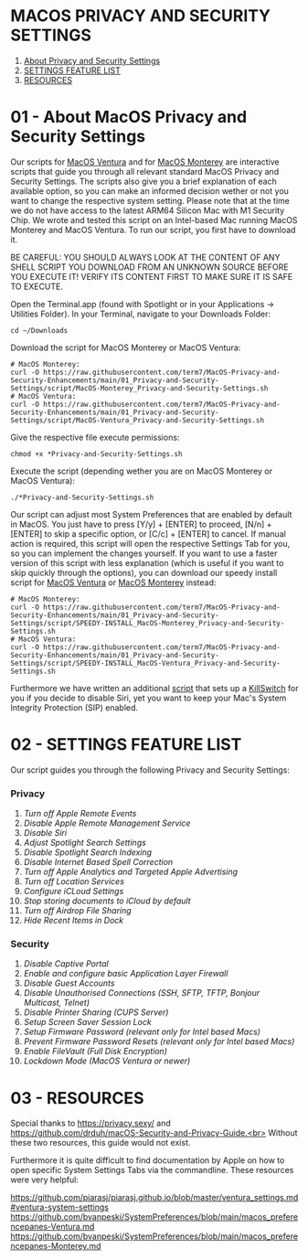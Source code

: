 # MACOS PRIVACY AND SECURITY SETTINGS

01) [About Privacy and Security Settings](#01---About-MacOS-Privacy-and-Security-Settings)
02) [SETTINGS FEATURE LIST](#02---SETTINGS-FEATURE-LIST)
03) [RESOURCES](#03---RESOURCES)


# 01 - About MacOS Privacy and Security Settings


Our scripts for [MacOS Ventura](script/MacOS-Ventura_Privacy-and-Security-Settings.sh) and for [MacOS Monterey](script/MacOS-Monterey_Privacy-and-Security-Settings.sh) are interactive scripts that guide you through all relevant standard MacOS Privacy and Security Settings. The scripts also give you a brief explanation of each available option, so you can make an informed decision wether or not you want to change the respective system setting. Please note that at the time we do not have access to the latest ARM64 Silicon Mac with M1 Security Chip. We wrote and tested this script on an Intel-based Mac running MacOS Monterey and MacOS Ventura. To run our script, you first have to download it.

BE CAREFUL: YOU SHOULD ALWAYS LOOK AT THE CONTENT OF ANY SHELL SCRIPT YOU DOWNLOAD FROM AN UNKNOWN SOURCE BEFORE YOU EXECUTE IT! VERIFY ITS CONTENT FIRST TO MAKE SURE IT IS SAFE TO EXECUTE.

Open the Terminal.app (found with Spotlight or in your Applications -> Utilities Folder).
In your Terminal, navigate to your Downloads Folder:

    cd ~/Downloads

Download the script for MacOS Monterey or MacOS Ventura:

    # MacOS Monterey:
    curl -O https://raw.githubusercontent.com/term7/MacOS-Privacy-and-Security-Enhancements/main/01_Privacy-and-Security-Settings/script/MacOS-Monterey_Privacy-and-Security-Settings.sh
    # MacOS Ventura:
    curl -O https://raw.githubusercontent.com/term7/MacOS-Privacy-and-Security-Enhancements/main/01_Privacy-and-Security-Settings/script/MacOS-Ventura_Privacy-and-Security-Settings.sh

Give the respective file execute permissions:

    chmod +x *Privacy-and-Security-Settings.sh

Execute the script (depending wether you are on MacOS Monterey or MacOS Ventura):

    ./*Privacy-and-Security-Settings.sh


Our script can adjust most System Preferences that are enabled by default in MacOS. You just have to press [Y/y] + [ENTER] to proceed, [N/n] + [ENTER] to skip a specific option, or [C/c] + [ENTER] to cancel. If manual action is required, this script will open the respective Settings Tab for you, so you can implement the changes yourself. If you want to use a faster version of this script with less explanation (which is useful if you want to skip quickly through the options), you can download our speedy install script for [MacOS Ventura](script/SPEEDY-INSTALL_MacOS-Ventura_Privacy-and-Security-Settings.sh) or [MacOS Monterey](script/SPEEDY-INSTALL_MacOS-Monterey_Privacy-and-Security-Settings.sh) instead:

    # MacOS Monterey:
    curl -O https://raw.githubusercontent.com/term7/MacOS-Privacy-and-Security-Enhancements/main/01_Privacy-and-Security-Settings/script/SPEEDY-INSTALL_MacOS-Monterey_Privacy-and-Security-Settings.sh
    # MacOS Ventura:
    curl -O https://raw.githubusercontent.com/term7/MacOS-Privacy-and-Security-Enhancements/main/01_Privacy-and-Security-Settings/script/SPEEDY-INSTALL_MacOS-Ventura_Privacy-and-Security-Settings.sh

Furthermore we have written an additional [script](https://github.com/term7/MacOS-Privacy-and-Security-Enhancements/tree/main/02_Kill-Siri/script/kill-siri.sh) that sets up a [KillSwitch](https://github.com/term7/MacOS-Privacy-and-Security-Enhancements/tree/main/02_Kill-Siri) for you if you decide to disable Siri, yet you want to keep your Mac's System Integrity Protection (SIP) enabled.

# 02 - SETTINGS FEATURE LIST

Our script guides you through the following Privacy and Security Settings:

### Privacy

01) <i>Turn off Apple Remote Events</i>
02) <i>Disable Apple Remote Management Service</i>
03) <i>Disable Siri</i>
04) <i>Adjust Spotlight Search Settings</i>
05) <i>Disable Spotlight Search Indexing</i>
06) <i>Disable Internet Based Spell Correction</i>
07) <i>Turn off Apple Analytics and Targeted Apple Advertising</i>
08) <i>Turn off Location Services</i>
09) <i>Configure iCLoud Settings</i>
10) <i>Stop storing documents to iCloud by default</i>
11) <i>Turn off Airdrop File Sharing</i>
12) <i>Hide Recent Items in Dock</i>

### Security

01) <i>Disable Captive Portal</i>
02) <i>Enable and configure basic Application Layer Firewall</i>
03) <i>Disable Guest Accounts</i>
04) <i>Disable Unauthorised Connections (SSH, SFTP, TFTP, Bonjour Multicast, Telnet)</i>
05) <i>Disable Printer Sharing (CUPS Server)</i>
06) <i>Setup Screen Saver Session Lock</i>
07) <i>Setup Firmware Password (relevant only for Intel based Macs)</i></i>
08) <i>Prevent Firmware Password Resets (relevant only for Intel based Macs)</i>
09) <i>Enable FileVault (Full Disk Encryption)</i>
10) <i>Lockdown Mode (MacOS Ventura or newer)</i>

# 03 - RESOURCES

Special thanks to https://privacy.sexy/ and https://github.com/drduh/macOS-Security-and-Privacy-Guide.<br>
Without these two resources, this guide would not exist.

Furthermore it is quite difficult to find documentation by Apple on how to open specific System Settings Tabs via the commandline. These resources were very helpful:

https://github.com/piarasj/piarasj.github.io/blob/master/ventura_settings.md#ventura-system-settings<br>
https://github.com/bvanpeski/SystemPreferences/blob/main/macos_preferencepanes-Ventura.md<br>
https://github.com/bvanpeski/SystemPreferences/blob/main/macos_preferencepanes-Monterey.md

